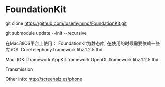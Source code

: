 # FoundationKit

git clone https://github.com/losemymind/FoundationKit.git

git submodule update --init --recursive

在Mac和iOS平台上使用：
FoundationKit为静态库, 在使用的时候需要依赖一些库
iOS:
CoreTelephony.framework
libz.1.2.5.tbd

Mac:
IOKit.framework
AppKit.framework
OpenGL.framework
libz.1.2.5.tbd

Transmission

Other info:
http://screensiz.es/phone

